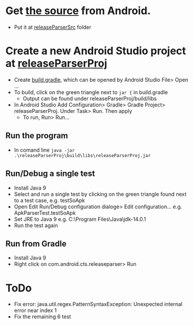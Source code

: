 # Get [the source](https://android.googlesource.com/platform/cts/+/refs/heads/master/tools/release-parser/) from Android.
* Put it at [releaseParserSrc](https://github.com/Alwin-Lin/development-debug-androidTest/tree/master/releaseParser/releaseParserSrc) folder

# Create a new Android Studio project at [releaseParserProj](https://github.com/Alwin-Lin/development-debug-androidTest/tree/master/releaseParser/releaseParserProj)
* Create [build.gradle](https://github.com/Alwin-Lin/development-debug-androidTest/blob/master/releaseParser/releaseParserProj/build.gradle), which can be opened by Android Studio File> Open ...
* To build, click on the green triangle next to ```jar {``` in build.gradle
	* Output can be found under releaseParserProj/build/libs
* In Android Studio Add Configuration> Gradle> Gradle Project> releaseParserProj. Under Task> Run. Then apply
	* To run, Run> Run...
## Run the program
* In comand line ```java -jar .\releaseParserProj\build\libs\releaseParserProj.jar```
## Run/Debug a single test
* Install Java 9
* Select and run a single test by clicking on the green triangle found next to a test case, e.g. testSoApk
* Open Edit Run/Debug configuration dialoge> Edit configuration... e.g. ApkParserTest.testSoApk
* Set JRE to Java 9 e.g. C:\Program Files\Java\jdk-14.0.1
* Run the test again
## Run from Gradle
* Install Java 9
* Right click on com.android.cts.releaseparser> Run
# ToDo
* Fix error: java.util.regex.PatternSyntaxException: Unexpected internal error near index 1
* Fix the remaining 6 test
